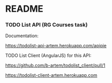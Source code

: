 # README

### TODO List API (RG Courses task)

Documentation:

https://todolist-api-artem.herokuapp.com/apipie

TODO List Client (AngularJS) for this API:

https://github.com/b-artem/todolist_client/pull/1

https://todolist-client-artem.herokuapp.com
